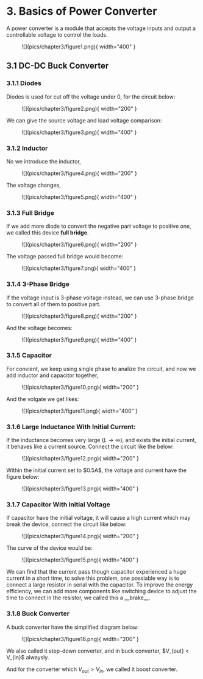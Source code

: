 # 3. Basics of Power Converter
A power converter is a module that accepts the voltage inputs and output a controllable voltage to control the loads.
<figure markdown="span">
    ![](pics/chapter3/figure1.png){ width="400" }
</figure>

## 3.1 DC-DC Buck Converter
### 3.1.1 Diodes
Diodes is used for cut off the voltage under 0, for the circuit below:
<figure markdown="span">
    ![](pics/chapter3/figure2.png){ width="200" }
</figure>
We can give the source voltage and load voltage comparison:
<figure markdown="span">
    ![](pics/chapter3/figure3.png){ width="400" }
</figure>

### 3.1.2 Inductor
No we introduce the inductor,
<figure markdown="span">
    ![](pics/chapter3/figure4.png){ width="200" }
</figure>
The voltage changes,
<figure markdown="span">
    ![](pics/chapter3/figure5.png){ width="400" }
</figure>

### 3.1.3 Full Bridge
If we add more diode to convert the negative part voltage to positive one, we called this device __full bridge__.
<figure markdown="span">
    ![](pics/chapter3/figure6.png){ width="200" }
</figure>
The voltage passed full bridge would become:
<figure markdown="span">
    ![](pics/chapter3/figure7.png){ width="400" }
</figure>

### 3.1.4 3-Phase Bridge
If the voltage input is 3-phase voltage instead, we can use 3-phase bridge to convert all of them to positive part.
<figure markdown="span">
    ![](pics/chapter3/figure8.png){ width="200" }
</figure>
And the voltage becomes:
<figure markdown="span">
    ![](pics/chapter3/figure9.png){ width="400" }
</figure>

### 3.1.5 Capacitor
For convient, we keep using single phase to analize the circuit, and now we add inductor and capacitor together,
<figure markdown="span">
    ![](pics/chapter3/figure10.png){ width="200" }
</figure>
And the volgate we get likes:
<figure markdown="span">
    ![](pics/chapter3/figure11.png){ width="400" }
</figure>

### 3.1.6 Large Inductance With Initial Current:
If the inductance becomes very large ($L \to \infty$), and exists the initial current, it behaves like a current source. Connect the circuit like the below:
<figure markdown="span">
    ![](pics/chapter3/figure12.png){ width="200" }
</figure>
Within the initial current set to $0.5A$, the voltage and current have the figure below:
<figure markdown="span">
    ![](pics/chapter3/figure13.png){ width="400" }
</figure>

### 3.1.7 Capacitor With Initial Voltage
If capacitor have the initial voltage, it will cause a high current which may break the device, connect the circuit like below:
<figure markdown="span">
    ![](pics/chapter3/figure14.png){ width="200" }
</figure>
The curve of the device would be:
<figure markdown="span">
    ![](pics/chapter3/figure15.png){ width="400" }
</figure>
We can find that the current pass though capacitor experienced a huge current in a short time, to solve this problem, one possiable way is to connect a large resistor in serial with the capacitor. To improve the energy efficiency, we can add more components like switching device to adjust the time to connect in the resistor, we called this a __brake__.

### 3.1.8 Buck Converter
A buck converter have the simplified diagram below:
<figure markdown="span">
    ![](pics/chapter3/figure16.png){ width="200" }
</figure>
We also called it step-down converter, and in buck converter, $V_{out} < V_{in}$ alwaysly.

And for the converter which $V_{out} > V_{in}$, we called it boost converter.